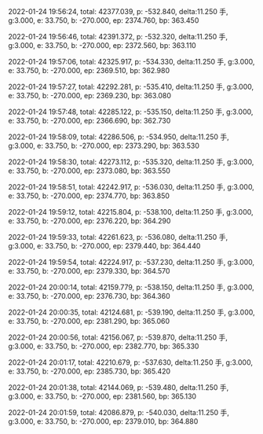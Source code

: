 2022-01-24 19:56:24, total: 42377.039, p: -532.840, delta:11.250 手, g:3.000, e: 33.750, b: -270.000, ep: 2374.760, bp: 363.450

2022-01-24 19:56:46, total: 42391.372, p: -532.320, delta:11.250 手, g:3.000, e: 33.750, b: -270.000, ep: 2372.560, bp: 363.110

2022-01-24 19:57:06, total: 42325.917, p: -534.330, delta:11.250 手, g:3.000, e: 33.750, b: -270.000, ep: 2369.510, bp: 362.980

2022-01-24 19:57:27, total: 42292.281, p: -535.410, delta:11.250 手, g:3.000, e: 33.750, b: -270.000, ep: 2369.230, bp: 363.080

2022-01-24 19:57:48, total: 42285.122, p: -535.150, delta:11.250 手, g:3.000, e: 33.750, b: -270.000, ep: 2366.690, bp: 362.730

2022-01-24 19:58:09, total: 42286.506, p: -534.950, delta:11.250 手, g:3.000, e: 33.750, b: -270.000, ep: 2373.290, bp: 363.530

2022-01-24 19:58:30, total: 42273.112, p: -535.320, delta:11.250 手, g:3.000, e: 33.750, b: -270.000, ep: 2373.080, bp: 363.550

2022-01-24 19:58:51, total: 42242.917, p: -536.030, delta:11.250 手, g:3.000, e: 33.750, b: -270.000, ep: 2374.770, bp: 363.850

2022-01-24 19:59:12, total: 42215.804, p: -538.100, delta:11.250 手, g:3.000, e: 33.750, b: -270.000, ep: 2376.220, bp: 364.290

2022-01-24 19:59:33, total: 42261.623, p: -536.080, delta:11.250 手, g:3.000, e: 33.750, b: -270.000, ep: 2379.440, bp: 364.440

2022-01-24 19:59:54, total: 42224.917, p: -537.230, delta:11.250 手, g:3.000, e: 33.750, b: -270.000, ep: 2379.330, bp: 364.570

2022-01-24 20:00:14, total: 42159.779, p: -538.150, delta:11.250 手, g:3.000, e: 33.750, b: -270.000, ep: 2376.730, bp: 364.360

2022-01-24 20:00:35, total: 42124.681, p: -539.190, delta:11.250 手, g:3.000, e: 33.750, b: -270.000, ep: 2381.290, bp: 365.060

2022-01-24 20:00:56, total: 42156.067, p: -539.870, delta:11.250 手, g:3.000, e: 33.750, b: -270.000, ep: 2382.770, bp: 365.330

2022-01-24 20:01:17, total: 42210.679, p: -537.630, delta:11.250 手, g:3.000, e: 33.750, b: -270.000, ep: 2385.730, bp: 365.420

2022-01-24 20:01:38, total: 42144.069, p: -539.480, delta:11.250 手, g:3.000, e: 33.750, b: -270.000, ep: 2381.560, bp: 365.130

2022-01-24 20:01:59, total: 42086.879, p: -540.030, delta:11.250 手, g:3.000, e: 33.750, b: -270.000, ep: 2379.010, bp: 364.880